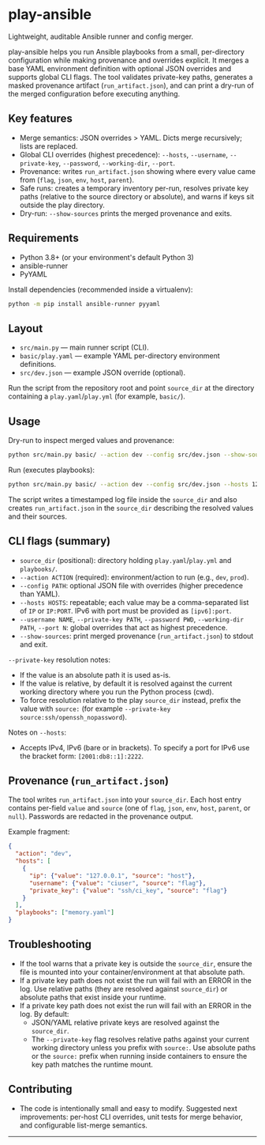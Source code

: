 # play-ansible

Lightweight, auditable Ansible runner and config merger.

play-ansible helps you run Ansible playbooks from a small, per-directory configuration while making provenance and overrides explicit. It merges a base YAML environment definition with optional JSON overrides and supports global CLI flags. The tool validates private-key paths, generates a masked provenance artifact (`run_artifact.json`), and can print a dry-run of the merged configuration before executing anything.

## Key features
- Merge semantics: JSON overrides > YAML. Dicts merge recursively; lists are replaced.
- Global CLI overrides (highest precedence): `--hosts`, `--username`, `--private-key`, `--password`, `--working-dir`, `--port`.
- Provenance: writes `run_artifact.json` showing where every value came from (`flag`, `json`, `env`, `host`, `parent`).
- Safe runs: creates a temporary inventory per-run, resolves private key paths (relative to the source directory or absolute), and warns if keys sit outside the play directory.
- Dry-run: `--show-sources` prints the merged provenance and exits.

## Requirements
- Python 3.8+ (or your environment's default Python 3)
- ansible-runner
- PyYAML

Install dependencies (recommended inside a virtualenv):

```bash
python -m pip install ansible-runner pyyaml
```

## Layout
- `src/main.py` — main runner script (CLI).
- `basic/play.yaml` — example YAML per-directory environment definitions.
- `src/dev.json` — example JSON override (optional).

Run the script from the repository root and point `source_dir` at the directory containing a `play.yaml`/`play.yml` (for example, `basic/`).

## Usage

Dry-run to inspect merged values and provenance:

```bash
python src/main.py basic/ --action dev --config src/dev.json --show-sources
```

Run (executes playbooks):

```bash
python src/main.py basic/ --action dev --config src/dev.json --hosts 127.0.0.1,172.0.0.1:2200 --username ciuser --private-key ssh/ci_key
```

The script writes a timestamped log file inside the `source_dir` and also creates `run_artifact.json` in the `source_dir` describing the resolved values and their sources.

## CLI flags (summary)
- `source_dir` (positional): directory holding `play.yaml`/`play.yml` and `playbooks/`.
- `--action ACTION` (required): environment/action to run (e.g., `dev`, `prod`).
- `--config PATH`: optional JSON file with overrides (higher precedence than YAML).
- `--hosts HOSTS`: repeatable; each value may be a comma-separated list of `IP` or `IP:PORT`. IPv6 with port must be provided as `[ipv6]:port`.
- `--username NAME`, `--private-key PATH`, `--password PWD`, `--working-dir PATH`, `--port N`: global overrides that act as highest precedence.
- `--show-sources`: print merged provenance (`run_artifact.json`) to stdout and exit.

`--private-key` resolution notes:
- If the value is an absolute path it is used as-is.
- If the value is relative, by default it is resolved against the current working directory where you run the Python process (cwd).
- To force resolution relative to the play `source_dir` instead, prefix the value with `source:` (for example `--private-key source:ssh/openssh_nopassword`).

Notes on `--hosts`:
- Accepts IPv4, IPv6 (bare or in brackets). To specify a port for IPv6 use the bracket form: `[2001:db8::1]:2222`.

## Provenance (`run_artifact.json`)

The tool writes `run_artifact.json` into your `source_dir`. Each host entry contains per-field `value` and `source` (one of `flag`, `json`, `env`, `host`, `parent`, or `null`). Passwords are redacted in the provenance output.

Example fragment:

```json
{
  "action": "dev",
  "hosts": [
    {
      "ip": {"value": "127.0.0.1", "source": "host"},
      "username": {"value": "ciuser", "source": "flag"},
      "private_key": {"value": "ssh/ci_key", "source": "flag"}
    }
  ],
  "playbooks": ["memory.yaml"]
}
```

## Troubleshooting
- If the tool warns that a private key is outside the `source_dir`, ensure the file is mounted into your container/environment at that absolute path.
- If a private key path does not exist the run will fail with an ERROR in the log. Use relative paths (they are resolved against `source_dir`) or absolute paths that exist inside your runtime.
 - If a private key path does not exist the run will fail with an ERROR in the log. By default:
   - JSON/YAML relative private keys are resolved against the `source_dir`.
   - The `--private-key` flag resolves relative paths against your current working directory unless you prefix with `source:`.
   Use absolute paths or the `source:` prefix when running inside containers to ensure the key path matches the runtime mount.

## Contributing
- The code is intentionally small and easy to modify. Suggested next improvements: per-host CLI overrides, unit tests for merge behavior, and configurable list-merge semantics.

---